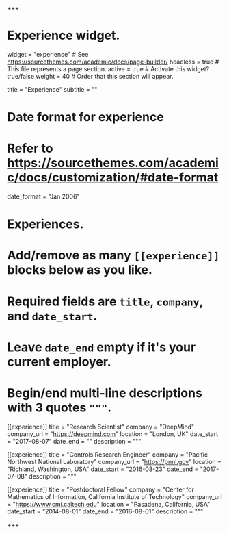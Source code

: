 +++
# Experience widget.
widget = "experience"  # See https://sourcethemes.com/academic/docs/page-builder/
headless = true  # This file represents a page section.
active = true  # Activate this widget? true/false
weight = 40  # Order that this section will appear.

title = "Experience"
subtitle = ""

# Date format for experience
#   Refer to https://sourcethemes.com/academic/docs/customization/#date-format
date_format = "Jan 2006"

# Experiences.
#   Add/remove as many `[[experience]]` blocks below as you like.
#   Required fields are `title`, `company`, and `date_start`.
#   Leave `date_end` empty if it's your current employer.
#   Begin/end multi-line descriptions with 3 quotes `"""`.
[[experience]]
  title = "Research Scientist"
  company = "DeepMind"
  company_url = "https://deepmind.com"
  location = "London, UK"
  date_start = "2017-08-07"
  date_end = ""
  description = """

[[experience]]
  title = "Controls Research Engineer"
  company = "Pacific Northwest National Laboratory"
  company_url = "https://pnnl.gov"
  location = "Richland, Washington, USA"
  date_start = "2016-08-23"
  date_end = "2017-07-08"
  description = """
  
[[experience]]
  title = "Postdoctoral Fellow"
  company = "Center for Mathematics of Information, California Institute of Technology"
  company_url = "https://www.cmi.caltech.edu"
  location = "Pasadena, California, USA"
  date_start = "2014-08-01"
  date_end = "2016-08-01"
  description = """  

+++
